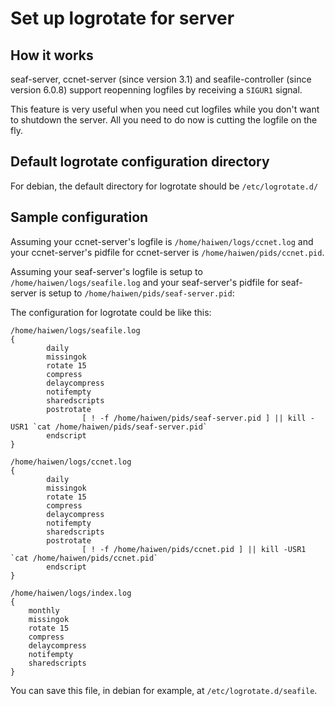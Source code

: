 # Set up logrotate for server

## How it works

seaf-server, ccnet-server (since version 3.1) and seafile-controller (since version 6.0.8) support reopenning
logfiles by receiving a `SIGUR1` signal.

This feature is very useful when you need cut logfiles while you don't want
to shutdown the server. All you need to do now is cutting the logfile on the fly.

## Default logrotate configuration directory

For debian, the default directory for logrotate should be `/etc/logrotate.d/`

## Sample configuration

Assuming your ccnet-server's logfile is `/home/haiwen/logs/ccnet.log` and your
ccnet-server's pidfile for ccnet-server is `/home/haiwen/pids/ccnet.pid`.

Assuming your seaf-server's logfile is setup to `/home/haiwen/logs/seafile.log` and your
seaf-server's pidfile for seaf-server is setup to `/home/haiwen/pids/seaf-server.pid`:

The configuration for logrotate could be like this:

```
/home/haiwen/logs/seafile.log
{
        daily
        missingok
        rotate 15
        compress
        delaycompress
        notifempty
        sharedscripts
        postrotate
                [ ! -f /home/haiwen/pids/seaf-server.pid ] || kill -USR1 `cat /home/haiwen/pids/seaf-server.pid`
        endscript
}

/home/haiwen/logs/ccnet.log
{
        daily
        missingok
        rotate 15
        compress
        delaycompress
        notifempty
        sharedscripts
        postrotate
                [ ! -f /home/haiwen/pids/ccnet.pid ] || kill -USR1 `cat /home/haiwen/pids/ccnet.pid`
        endscript
}

/home/haiwen/logs/index.log
{
	monthly
	missingok
	rotate 15
	compress
	delaycompress
	notifempty
	sharedscripts
}

```

You can save this file, in debian for example, at `/etc/logrotate.d/seafile`.
